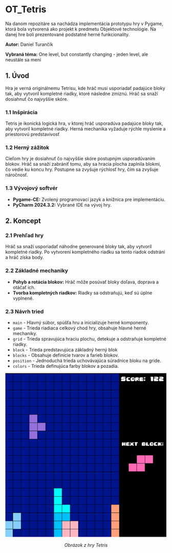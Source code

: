 # OT_Tetris

Na danom repozitáre sa nachádza implementácia prototypu hry v Pygame, ktorá bola vytvorená ako projekt k predmetu Objektové technológie. Na danej hre boli prezentované podstatné herné funkcionality.

**Autor:** Daniel Turančík

**Vybraná téma:** One level, but constantly changing - jeden level, ale neustále sa mení
 
## 1. Úvod 

Hra je verná originálnemu Tetrisu, kde hráč musí usporiadať padajúce bloky tak, aby vytvoril kompletné riadky, ktoré následne zmiznú. Hráč sa snaží dosiahnuť čo najvyššie skóre.

### 1.1 Inšpirácia

Tetris je ikonická logická hra, v ktorej hráč usporadúva padajúce bloky tak, aby vytvoril kompletné riadky. Herná mechanika vyžaduje rýchle myslenie a priestorovú predstavivosť 

### 1.2 Herný zážitok

Cieľom hry je dosiahnuť čo najvyššie skóre postupným usporadúvaním blokov. Hráč sa snaží zabrániť tomu, aby sa hracia plocha zaplnila blokmi, čo vedie ku koncu hry. Postupne sa zvyšuje rýchlosť hry, čím sa zvyšuje náročnosť.

### 1.3 Vývojový softvér
 - **Pygame-CE:** Zvolený programovací jazyk a knižnica pre implementáciu.
 - **PyCharm 2024.3.2:** Vybrané IDE na vývoj hry.

## 2. Koncept

### 2.1 Prehľad hry

Hráč sa snaží usporiadať náhodne generované bloky tak, aby vytvoril kompletné riadky. Po vytvorení kompletného riadku sa tento riadok odstráni a hráč získa body.

### 2.2 Základné mechaniky
 - **Pohyb a rotácia blokov:** Hráč môže posúvať bloky doľava, doprava a otáčať ich.
 - **Tvorba kompletných riadkov:** Riadky sa odstraňujú, keď sú úplne vyplnené.

### 2.3 Návrh tried
- ``main`` - Hlavný súbor, spúšťa hru a inicializuje herné komponenty.
- ``game`` - Trieda riadiaca celkový chod hry, obsahuje hlavné herné mechaniky.
- ``grid`` - Trieda spravujúca hraciu plochu, detekuje a odstraňuje kompletné riadky.
- ``block`` - Trieda predstavujúca základný herný blok
- ``blocks`` - Obsahuje definície tvarov a farieb blokov.
- ``position`` - Jednoduchá trieda uchovávajúca súradnice bloku na gride.
- ``colors`` - Trieda definujúca farby blokov a pozadia.

![tetris_game](tetris_obrazok_1.png)
<div align="center"><em>Obrázok z hry Tetris</em></div>
